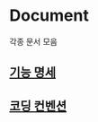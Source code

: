 # Document

각종 문서 모음

## [**기능 명세**](https://github.com/SSAFY-8-6-A602/Document/tree/main/%EA%B8%B0%EB%8A%A5%EB%AA%85%EC%84%B8)

## [**코딩 컨벤션**](https://github.com/SSAFY-8-6-A602/Document/tree/main/%EC%BD%94%EB%94%A9%20%EC%BB%A8%EB%B2%A4%EC%85%98)

